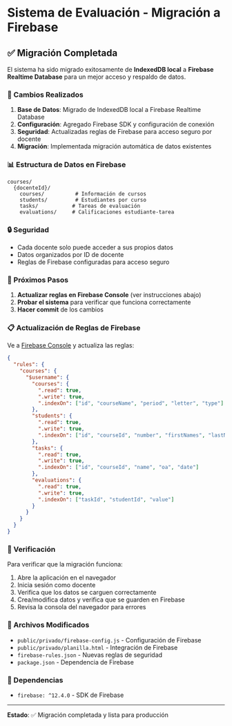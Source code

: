 # Sistema de Evaluación - Migración a Firebase

## ✅ Migración Completada

El sistema ha sido migrado exitosamente de **IndexedDB local** a **Firebase Realtime Database** para un mejor acceso y respaldo de datos.

### 🔄 Cambios Realizados

1. **Base de Datos**: Migrado de IndexedDB local a Firebase Realtime Database
2. **Configuración**: Agregado Firebase SDK y configuración de conexión
3. **Seguridad**: Actualizadas reglas de Firebase para acceso seguro por docente
4. **Migración**: Implementada migración automática de datos existentes

### 📊 Estructura de Datos en Firebase

```
courses/
  {docenteId}/
    courses/          # Información de cursos
    students/         # Estudiantes por curso
    tasks/           # Tareas de evaluación
    evaluations/     # Calificaciones estudiante-tarea
```

### 🔒 Seguridad

- Cada docente solo puede acceder a sus propios datos
- Datos organizados por ID de docente
- Reglas de Firebase configuradas para acceso seguro

### 🚀 Próximos Pasos

1. **Actualizar reglas en Firebase Console** (ver instrucciones abajo)
2. **Probar el sistema** para verificar que funciona correctamente
3. **Hacer commit** de los cambios

### 📋 Actualización de Reglas de Firebase

Ve a [Firebase Console](https://console.firebase.google.com/) y actualiza las reglas:

```json
{
  "rules": {
    "courses": {
      "$username": {
        "courses": {
          ".read": true,
          ".write": true,
          ".indexOn": ["id", "courseName", "period", "letter", "type"]
        },
        "students": {
          ".read": true,
          ".write": true,
          ".indexOn": ["id", "courseId", "number", "firstNames", "lastNames", "retirado"]
        },
        "tasks": {
          ".read": true,
          ".write": true,
          ".indexOn": ["id", "courseId", "name", "oa", "date"]
        },
        "evaluations": {
          ".read": true,
          ".write": true,
          ".indexOn": ["taskId", "studentId", "value"]
        }
      }
    }
  }
}
```

### 🧪 Verificación

Para verificar que la migración funciona:

1. Abre la aplicación en el navegador
2. Inicia sesión como docente
3. Verifica que los datos se carguen correctamente
4. Crea/modifica datos y verifica que se guarden en Firebase
5. Revisa la consola del navegador para errores

### 📁 Archivos Modificados

- `public/privado/firebase-config.js` - Configuración de Firebase
- `public/privado/planilla.html` - Integración de Firebase
- `firebase-rules.json` - Nuevas reglas de seguridad
- `package.json` - Dependencia de Firebase

### 🔧 Dependencias

- `firebase: ^12.4.0` - SDK de Firebase

---

**Estado**: ✅ Migración completada y lista para producción